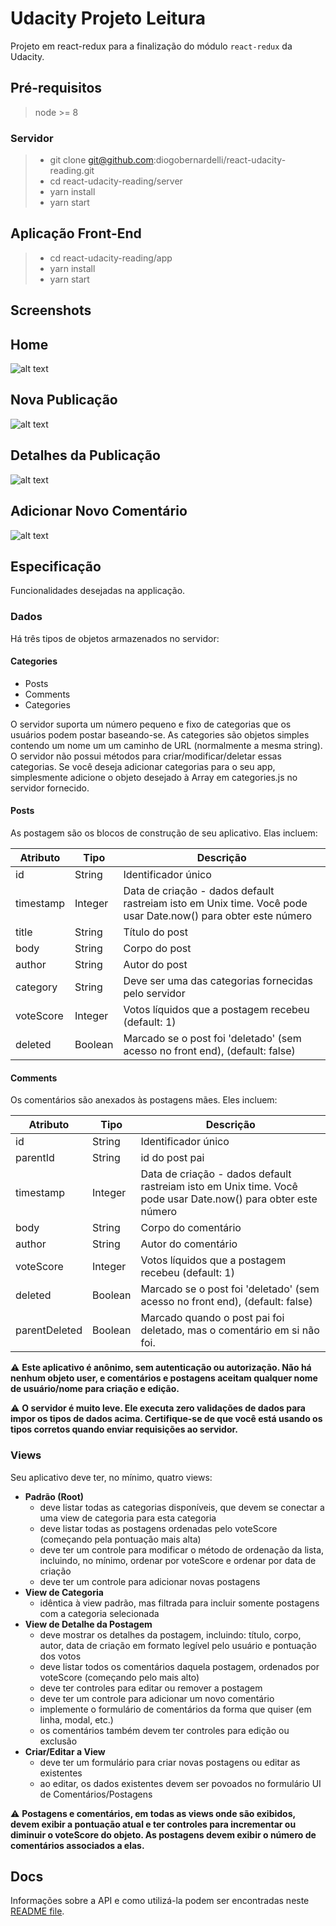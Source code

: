 # Udacity Projeto Leitura

Projeto em react-redux para a finalização do módulo `react-redux` da Udacity.

## Pré-requisitos

> node >= 8

### Servidor

> - git clone git@github.com:diogobernardelli/react-udacity-reading.git
> - cd react-udacity-reading/server
> - yarn install
> - yarn start

## Aplicação Front-End

> - cd react-udacity-reading/app
> - yarn install
> - yarn start

## Screenshots

## Home
![alt text](https://i.ibb.co/1ZXmRfH/001.png)

## Nova Publicação
![alt text](https://i.ibb.co/xfdpt86/Captura-de-Tela-2018-12-30-a-s-04-39-38.png)

## Detalhes da Publicação
![alt text](https://i.ibb.co/tcdMZG1/Captura-de-Tela-2018-12-31-a-s-14-39-45.png)

## Adicionar Novo Comentário
![alt text](https://i.ibb.co/2Nxm850/Captura-de-Tela-2018-12-31-a-s-14-39-58.png)

## Especificação
Funcionalidades desejadas na applicação.

### Dados
Há três tipos de objetos armazenados no servidor:

#### Categories
 - Posts
 - Comments
 - Categories

O servidor suporta um número pequeno e fixo de categorias que os usuários podem postar baseando-se. As categories são objetos simples contendo um nome um um caminho de URL (normalmente a mesma string). O servidor não possui métodos para criar/modificar/deletar essas categorias. Se você deseja adicionar categorias para o seu app, simplesmente adicione o objeto desejado à Array em categories.js no servidor fornecido.

#### Posts
As postagem são os blocos de construção de seu aplicativo. Elas incluem:

|Atributo	|Tipo	|Descrição|
|---------|-----|---------|
|id	|String	|Identificador único|
|timestamp	|Integer	|Data de criação - dados default rastreiam isto em Unix time. Você pode usar Date.now() para obter este número|
|title	|String	|Título do post|
|body	|String	|Corpo do post|
|author	|String	|Autor do post|
|category	|String	|Deve ser uma das categorias fornecidas pelo servidor|
|voteScore	|Integer	|Votos líquidos que a postagem recebeu (default: 1)|
|deleted	|Boolean	|Marcado se o post foi 'deletado' (sem acesso no front end), (default: false)|

#### Comments
Os comentários são anexados às postagens mães. Eles incluem:

|Atributo	|Tipo	|Descrição|
|---------|-----|---------|
|id	|String	|Identificador único|
|parentId	|String	|id do post pai|
|timestamp	|Integer	|Data de criação - dados default rastreiam isto em Unix time. Você pode usar Date.now() para obter este número|
body	|String	|Corpo do comentário|
author	|String	|Autor do comentário|
voteScore	|Integer	|Votos líquidos que a postagem recebeu (default: 1)|
deleted	|Boolean	|Marcado se o post foi 'deletado' (sem acesso no front end), (default: false)|
parentDeleted	|Boolean	|Marcado quando o post pai foi deletado, mas o comentário em si não foi.|

:warning: **Este aplicativo é anônimo, sem autenticação ou autorização. Não há nenhum objeto user, e comentários e postagens aceitam qualquer nome de usuário/nome para criação e edição.**

:warning: **O servidor é muito leve. Ele executa zero validações de dados para impor os tipos de dados acima. Certifique-se de que você está usando os tipos corretos quando enviar requisições ao servidor.**

### Views
Seu aplicativo deve ter, no mínimo, quatro views:

- **Padrão (Root)**
  - deve listar todas as categorias disponíveis, que devem se conectar a uma view de categoria para esta categoria
  - deve listar todas as postagens ordenadas pelo voteScore (começando pela pontuação mais alta)
  - deve ter um controle para modificar o método de ordenação da lista, incluindo, no mínimo, ordenar por voteScore e ordenar por data de criação
  - deve ter um controle para adicionar novas postagens
- **View de Categoria**
  - idêntica à view padrão, mas filtrada para incluir somente postagens com a categoria selecionada
- **View de Detalhe da Postagem**
  - deve mostrar os detalhes da postagem, incluindo: título, corpo, autor, data de criação em formato legível pelo usuário e pontuação dos votos
  - deve listar todos os comentários daquela postagem, ordenados por voteScore (começando pelo mais alto)
  - deve ter controles para editar ou remover a postagem
  - deve ter um controle para adicionar um novo comentário
  - implemente o formulário de comentários da forma que quiser (em linha, modal, etc.)
  - os comentários também devem ter controles para edição ou exclusão
- **Criar/Editar a View**
  - deve ter um formulário para criar novas postagens ou editar as existentes
  - ao editar, os dados existentes devem ser povoados no formulário
UI de Comentários/Postagens

:warning: **Postagens e comentários, em todas as views onde são exibidos, devem exibir a pontuação atual e ter controles para incrementar ou diminuir o voteScore do objeto. As postagens devem exibir o número de comentários associados a elas.**

## Docs

Informações sobre a API e como utilizá-la podem ser encontradas neste [README file](https://github.com/udacity/reactnd-project-readable-starter/blob/master/api-server/README.md).